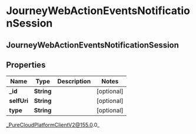 # JourneyWebActionEventsNotificationSession

## JourneyWebActionEventsNotificationSession

## Properties

|Name | Type | Description | Notes|
|------------ | ------------- | ------------- | -------------|
| **_id** | **String** |  | [optional] |
| **selfUri** | **String** |  | [optional] |
| **type** | **String** |  | [optional] |



_PureCloudPlatformClientV2@155.0.0_
